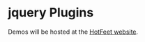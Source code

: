 jquery Plugins
================

Demos will be hosted at the [HotFeet website](http://www.hotfeet.ch/code/overview.aspx).

